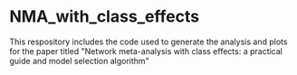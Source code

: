 # NMA_with_class_effects
This respository includes the code used to generate the analysis and plots for the paper titled "Network meta-analysis with class effects: a practical guide and model selection algorithm"
